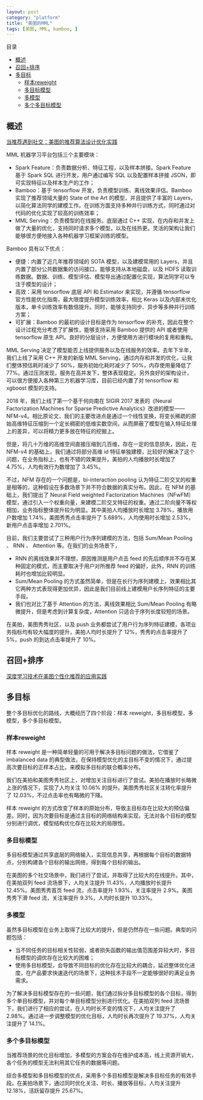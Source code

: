 ```yaml
---
layout: post
category: "platform"
title: "美图的MML"
tags: [美图, MML, bamboo, ]
---
```


目录

<!-- TOC -->

- [概述](#概述)
- [召回+排序](#召回排序)
- [多目标](#多目标)
    - [样本reweight](#样本reweight)
    - [多目标模型](#多目标模型)
    - [多模型](#多模型)
    - [多个多目标模型](#多个多目标模型)

<!-- /TOC -->



## 概述

[当推荐遇到社交：美图的推荐算法设计优化实践](https://mp.weixin.qq.com/s/Eih4J51C8Eh-cuZ8vznESg)

MML 机器学习平台包括三个主要模块：

+ Spark Feature：负责数据分析、特征工程，以及样本拼接。Spark Feature 基于 Spark SQL 进行开发，用户通过编写 SQL 以及配置样本拼接 JSON，即可实现特征以及样本生产的工作；
+ Bamboo：基于 tensorflow 开发，负责模型训练、离线效果评估。Bamboo 实现了推荐领域大量的 State of the Art 的模型，并且提供了丰富的 Layers，以简化算法同学的建模工作。在训练方面支持多种并行训练方式，同时通过对代码的优化实现了较高的训练效率；
+ MML Serving：负责模型的在线服务。底层通过 C++ 实现，在内存和并发上做了大量的优化，支持同时请求多个模型，以及在线热更。灵活的架构让我们能够很方便地接入各种机器学习框架训练的模型。

Bamboo 具有以下优点：

+ 便捷：内置了近几年推荐领域的 SOTA 模型，以及建模常用的 Layers，并且内置了部分公共数据集的访问接口，能够支持从本地磁盘，以及 HDFS 读取训练数据。数据、训练、模型评估、模型导出通过配置化实现，算法同学可以专注于模型的设计；
+ 高效：采用 tensorflow 底层 API 和 Estimator 来实现，并遵循 tensorflow 官方性能优化指南，最大限度提升模型训练效率，相比 Keras 以及内部未优化版本，单卡训练效率有数倍提升。同时，能够支持同步、异步等多种并行训练方案；
+ 可扩展：Bamboo 的最初的设计目标是作为 tensorflow 的补充，因此在整个设计过程充分考虑了扩展性，能够支持采用 Bamboo 提供的 API 或者使用 tensorflow 原生 API。良好的分层设计，方便使用方进行模块的复用和重构。

MML Serving 决定了模型能否上线提供服务以及在线服务的效率。去年下半年，我们上线了采用 C++ 开发的新版 MML Serving，通过内存和并发的优化，让我们整体预估耗时减少了 50%，服务初始化耗时减少了 50%，内存使用量降低了 77%。通过压测发现，服务在高并发下，整体表现稳定。另外良好的架构设计，可以很方便接入各种第三方机器学习库，目前已经内置了对 tensorflow 和 xgboost 模型的支持。

2018 年，我们上线了第一个基于何向南在 SIGIR 2017 发表的《Neural Factorization Machines for Sparse Predictive Analytics》改进的模型——NFM-v4。相比原论文，我们的主要改进点是通过一个线性变换，将变长稀疏的原始高维特征压缩到一个定长稠密的低维实数空间，从而屏蔽了模型在输入特征处理上的差异，可以将精力更多放在特征的挖掘上。

但是，将几十万维的高维空间直接压缩到几百维，存在一定的信息损失，因此，在 NFM-v4 的基础上，我们通过将部分高维 id 特征单独建模，比较好的解决了这个问题，在业务指标上，也有不错的效果提升，美拍的人均播放时长增加了 4.75%，人均有效行为数增加了 3.45%。

不过，NFM 存在的一个问题是，bi-interaction pooling 认为特征二阶交叉的权重是相等的，这种假设在多数场景下并不符合数据的真实分布。因此，在 NFM 的基础上，我们提出了 Neural Field weighted Factorization Machines（NFwFM）模型，通过引入一个权重向量，来建模二阶交叉特征的权重。通过二阶向量不等权相加，业务指标整体提升较为明显。其中美拍人均播放时长增加 3.78%，播放用户数增加 1.74%，美图秀秀点击率提升了 5.689%，人均使用时长增加 2.53%，新用户点击率增加 2.701%。

目前，我们主要尝试了三种用户行为序列建模的方法，包括 Sum/Mean Pooling 、 RNN 、 Attention 等。在我们的业务场景下，

+ RNN 的离线效果并不理想，原因推测是用户点击 feed 的先后顺序并不存在某种固定的模式，而主要取决于用户对所推荐 feed 的偏好，此外，RNN 的训练耗时也增加比较明显。
+ Sum/Mean Pooling 的方式虽然简单，但是在长行为序列建模上，效果相比其它两种方式表现得更加优异，因此是我们目前线上建模用户长序列特征的主要手段。
+ 我们也对比了基于 Attention 的方法，离线效果相比 Sum/Mean Pooling 有略微提升，但是考虑到计算复杂度，Attention 只适合于序列长度较短的场景。

在美拍，美图秀秀社区，以及 push 业务都尝试了用户行为序列特征建模，各项业务指标均有较大幅度的提升，美拍人均时长提升了 12%，秀秀的点击率提升了 5%，push 的到达点击率提升了 10%。

## 召回+排序

[深度学习技术在美图个性化推荐的应用实践](https://mp.weixin.qq.com/s?__biz=MzU1NTMyOTI4Mw==&mid=2247494558&idx=1&sn=10a6332147d713230d0fa4dbf9cdc897&chksm=fbd759f2cca0d0e4f5d39887a86b1d6efae13ad0540dc191fdbc8bb29120d0081a90c97b35f6&scene=27#wechat_redirect)

## 多目标

整个多目标优化的路线，大概经历了四个阶段：样本 reweight，多目标模型，多模型，多个多目标模型。


### 样本reweight

样本 reweight 是一种简单轻量的可用于解决多目标问题的做法，它借鉴了 imbalanced data 的典型做法，在保持模型优化的主目标不变的情况下，通过提高次要目标的正样本占比，来模拟多目标的联合概率分布。

我们在美拍和美图秀秀社区上，对增加关注目标进行了尝试。美拍在播放时长略微上涨的情况下，实现了人均关注 10.06% 的提升。美图秀秀社区关注转化率提升了 12.03%，不过点击率也有略微的下降。

样本 reweight 的方式改变了样本的原始分布，导致主目标存在比较大的预估偏差。同时，因为次要目标是通过主目标的网络结构来实现，无法对各个目标的模型分别进行调优，模型结构优化存在比较大的局限性。

### 多目标模型

多目标模型通过共享底层的网络输入，实现信息共享，再根据每个目标的数据特点，分别构建各个目标的输出网络，得到每个目标的输出。

在美图的多个社交场景中，我们进行了尝试，并取得了比较大的在线提升。其中，在美拍双列 feed 流场景下，人均关注提升 11.43%，人均播放时长提升 12.45%。美图秀秀首页 feed 流，点击率提升 1.93%，关注率提升 2.9%。美图秀秀下滑 feed 流，关注率提升 9.3%，人均时长提升 10.33%。

### 多模型

虽然多目标模型在业务上取得了比较大的提升，但是仍然存在一些问题。典型的问题包括：

+ 当不同任务的目标相关性较弱，或者损失函数的输出值范围差异较大时，多目标模型的调优存在比较大的困难；
+ 使用多目标模型，会导致不同目标的优化存在比较大的耦合，延迟整体优化进度，在产品要求快速迭代的场景下，这种技术手段不一定能够很好的满足业务需求。

为了解决多目标模型存在的一些问题，我们通过拆分多目标模型的各个目标，得到多个单目标模型，并对每个单目标模型分别进行优化。在美拍双列 feed 流场景下，我们进行了相应的尝试，在人均时长不变的情况下，人均关注提升了 2.98%。通过进一步调整模型的优化目标，人均时长再次提升了 19.37%，人均关注提升了 14.1%。

### 多个多目标模型

当推荐场景的优化目标增加，多模型的方案会存在维护成本高，线上资源开销大，各个任务的模型无法利用其它任务的数据等问题。

综合多模型和多目标模型的优点，采用多个多目标模型是解决多目标任务的有效手段。在美拍场景下，通过同时优化关注、时长、播放等目标，人均关注提升 12.18%，活跃留存提升 25.67%。
